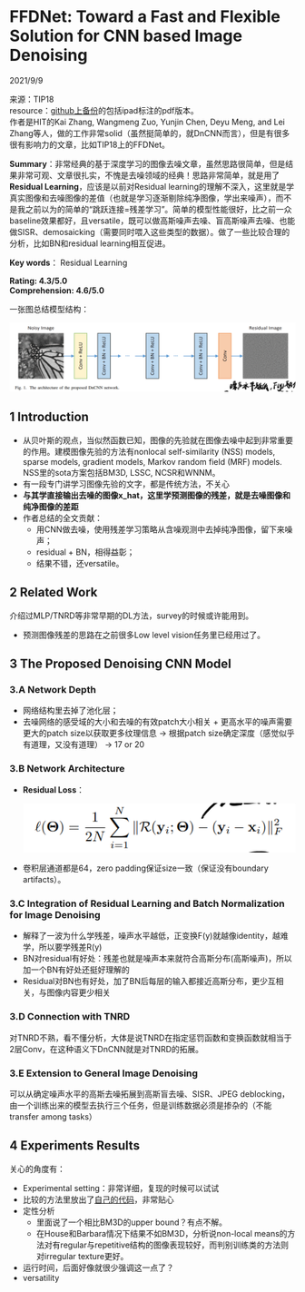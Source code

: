# FFDNet: Toward a Fast and Flexible Solution for CNN based Image Denoising  

2021/9/9  

来源：TIP18  
resource：[github上备份](https://github.com/YouCaiJun98/YouCaiJun98.github.io/blob/master/articles/CV/Denoising/DnCNN.pdf)的包括ipad标注的pdf版本。  
作者是HIT的Kai Zhang, Wangmeng Zuo, Yunjin Chen, Deyu Meng, and Lei Zhang等人，做的工作非常solid（虽然挺简单的，就DnCNN而言），但是有很多很有影响力的文章，比如TIP18上的FFDNet。  

**Summary**：非常经典的基于深度学习的图像去噪文章，虽然思路很简单，但是结果非常可观、文章很扎实，不愧是去噪领域的经典！思路非常简单，就是用了**Residual Learning**，应该是以前对Residual learning的理解不深入，这里就是学真实图像和去噪图像的差值（也就是学习逐渐剔除纯净图像，学出来噪声），而不是我之前以为的简单的“跳跃连接=残差学习”。简单的模型性能很好，比之前一众baseline效果都好，且versatile，既可以做高斯噪声去噪、盲高斯噪声去噪、也能做SISR、demosaicking（需要同时喂入这些类型的数据）。做了一些比较合理的分析，比如BN和residual learning相互促进。    

**Key words**： Residual Learning  

**Rating: 4.3/5.0**  
**Comprehension: 4.6/5.0**  

一张图总结模型结构：  

![](https://raw.githubusercontent.com/YouCaiJun98/MyPicBed/main/imgs/202109080001.png)  

## 1 Introduction  
* 从贝叶斯的观点，当似然函数已知，图像的先验就在图像去噪中起到非常重要的作用。建模图像先验的方法有nonlocal self-similarity (NSS) models, sparse models, gradient models,  Markov random field (MRF) models. NSS里的sota方案包括BM3D, LSSC, NCSR和WNNM。  
* 有一段专门讲学习图像先验的文字，都是传统方法，不关心  
* **与其学直接输出去噪的图像x_hat，这里学预测图像的残差，就是去噪图像和纯净图像的差距**
* 作者总结的全文贡献：  
    * 用CNN做去噪，使用残差学习策略从含噪观测中去掉纯净图像，留下来噪声；  
    * residual + BN，相得益彰；  
    * 结果不错，还versatile。  

## 2 Related Work  
介绍过MLP/TNRD等非常早期的DL方法，survey的时候或许能用到。  
* 预测图像残差的思路在之前很多Low level vision任务里已经用过了。  

## 3 The Proposed Denoising CNN Model  
### 3.A Network Depth  
* 网络结构里去掉了池化层；  
* 去噪网络的感受域的大小和去噪的有效patch大小相关 + 更高水平的噪声需要更大的patch size以获取更多纹理信息 -> 根据patch size确定深度（感觉似乎有道理，又没有道理） -> 17 or 20  

### 3.B Network Architecture  
* **Residual Loss**：  

    ![](https://raw.githubusercontent.com/YouCaiJun98/MyPicBed/main/imgs/202109080002.png)  

* 卷积层通道都是64，zero padding保证size一致（保证没有boundary artifacts）。  

### 3.C Integration of Residual Learning and Batch Normalization for Image Denoising
* 解释了一波为什么学残差，噪声水平越低，正变换F(y)就越像identity，越难学，所以要学残差R(y)  
* BN对residual有好处：残差也就是噪声本来就符合高斯分布(高斯噪声)，所以加一个BN有好处还挺好理解的  
* Residual对BN也有好处，加了BN后每层的输入都接近高斯分布，更少互相关，与图像内容更少相关  

### 3.D Connection with TNRD  
对TNRD不熟，看不懂分析，大体是说TNRD在指定惩罚函数和变换函数就相当于2层Conv，在这种语义下DnCNN就是对TNRD的拓展。  

### 3.E Extension to General Image Denoising  
可以从确定噪声水平的高斯去噪拓展到高斯盲去噪、SISR、JPEG deblocking，由一个训练出来的模型去执行三个任务，但是训练数据必须是掺杂的（不能transfer among tasks）  

## 4 Experiments Results  
关心的角度有：  
* Experimental setting：非常详细，复现的时候可以试试  
* 比较的方法里放出了[自己的代码](https://github.com/cszn/DnCNN)，非常贴心  
* 定性分析  
    * 里面说了一个相比BM3D的upper bound？有点不解。  
    * 在House和Barbara情况下结果不如BM3D，分析说non-local means的方法对有regular与repetitive结构的图像表现较好，而判别训练类的方法则对irregular texture更好。  
* 运行时间，后面好像就很少强调这一点了？  
* versatility  